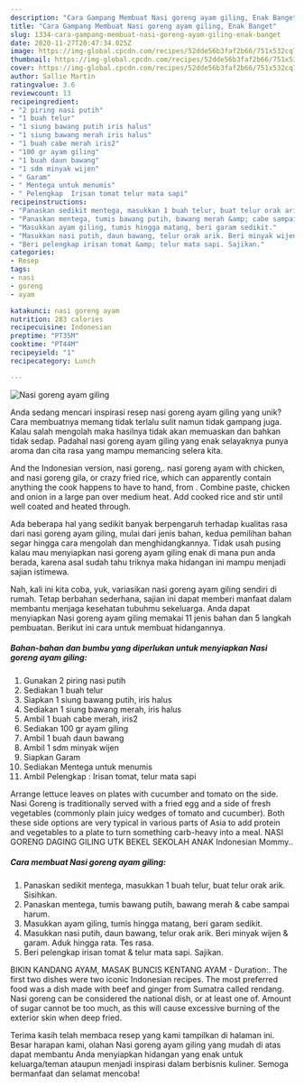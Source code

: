 ```yaml
---
description: "Cara Gampang Membuat Nasi goreng ayam giling, Enak Banget"
title: "Cara Gampang Membuat Nasi goreng ayam giling, Enak Banget"
slug: 1334-cara-gampang-membuat-nasi-goreng-ayam-giling-enak-banget
date: 2020-11-27T20:47:34.025Z
image: https://img-global.cpcdn.com/recipes/52dde56b3faf2b66/751x532cq70/nasi-goreng-ayam-giling-foto-resep-utama.jpg
thumbnail: https://img-global.cpcdn.com/recipes/52dde56b3faf2b66/751x532cq70/nasi-goreng-ayam-giling-foto-resep-utama.jpg
cover: https://img-global.cpcdn.com/recipes/52dde56b3faf2b66/751x532cq70/nasi-goreng-ayam-giling-foto-resep-utama.jpg
author: Sallie Martin
ratingvalue: 3.6
reviewcount: 13
recipeingredient:
- "2 piring nasi putih"
- "1 buah telur"
- "1 siung bawang putih iris halus"
- "1 siung bawang merah iris halus"
- "1 buah cabe merah iris2"
- "100 gr ayam giling"
- "1 buah daun bawang"
- "1 sdm minyak wijen"
- " Garam"
- " Mentega untuk menumis"
- " Pelengkap  Irisan tomat telur mata sapi"
recipeinstructions:
- "Panaskan sedikit mentega, masukkan 1 buah telur, buat telur orak arik. Sisihkan."
- "Panaskan mentega, tumis bawang putih, bawang merah &amp; cabe sampai harum."
- "Masukkan ayam giling, tumis hingga matang, beri garam sedikit."
- "Masukkan nasi putih, daun bawang, telur orak arik. Beri minyak wijen &amp; garam. Aduk hingga rata. Tes rasa."
- "Beri pelengkap irisan tomat &amp; telur mata sapi. Sajikan."
categories:
- Resep
tags:
- nasi
- goreng
- ayam

katakunci: nasi goreng ayam 
nutrition: 283 calories
recipecuisine: Indonesian
preptime: "PT35M"
cooktime: "PT44M"
recipeyield: "1"
recipecategory: Lunch

---
```



![Nasi goreng ayam giling](https://img-global.cpcdn.com/recipes/52dde56b3faf2b66/751x532cq70/nasi-goreng-ayam-giling-foto-resep-utama.jpg)

Anda sedang mencari inspirasi resep nasi goreng ayam giling yang unik? Cara membuatnya memang tidak terlalu sulit namun tidak gampang juga. Kalau salah mengolah maka hasilnya tidak akan memuaskan dan bahkan tidak sedap. Padahal nasi goreng ayam giling yang enak selayaknya punya aroma dan cita rasa yang mampu memancing selera kita.

And the Indonesian version, nasi goreng,. nasi goreng ayam with chicken, and nasi goreng gila, or crazy fried rice, which can apparently contain anything the cook happens to have to hand, from . Combine paste, chicken and onion in a large pan over medium heat. Add cooked rice and stir until well coated and heated through.

Ada beberapa hal yang sedikit banyak berpengaruh terhadap kualitas rasa dari nasi goreng ayam giling, mulai dari jenis bahan, kedua pemilihan bahan segar hingga cara mengolah dan menghidangkannya. Tidak usah pusing kalau mau menyiapkan nasi goreng ayam giling enak di mana pun anda berada, karena asal sudah tahu triknya maka hidangan ini mampu menjadi sajian istimewa.


Nah, kali ini kita coba, yuk, variasikan nasi goreng ayam giling sendiri di rumah. Tetap berbahan sederhana, sajian ini dapat memberi manfaat dalam membantu menjaga kesehatan tubuhmu sekeluarga. Anda dapat menyiapkan Nasi goreng ayam giling memakai 11 jenis bahan dan 5 langkah pembuatan. Berikut ini cara untuk membuat hidangannya.

<!--inarticleads1-->

##### Bahan-bahan dan bumbu yang diperlukan untuk menyiapkan Nasi goreng ayam giling:

1. Gunakan 2 piring nasi putih
1. Sediakan 1 buah telur
1. Siapkan 1 siung bawang putih, iris halus
1. Sediakan 1 siung bawang merah, iris halus
1. Ambil 1 buah cabe merah, iris2
1. Sediakan 100 gr ayam giling
1. Ambil 1 buah daun bawang
1. Ambil 1 sdm minyak wijen
1. Siapkan  Garam
1. Sediakan  Mentega untuk menumis
1. Ambil  Pelengkap : Irisan tomat, telur mata sapi


Arrange lettuce leaves on plates with cucumber and tomato on the side. Nasi Goreng is traditionally served with a fried egg and a side of fresh vegetables (commonly plain juicy wedges of tomato and cucumber). Both these side options are very typical in various parts of Asia to add protein and vegetables to a plate to turn something carb-heavy into a meal. NASI GORENG DAGING GILING UTK BEKEL SEKOLAH ANAK Indonesian Mommy.. 

<!--inarticleads2-->

##### Cara membuat Nasi goreng ayam giling:

1. Panaskan sedikit mentega, masukkan 1 buah telur, buat telur orak arik. Sisihkan.
1. Panaskan mentega, tumis bawang putih, bawang merah &amp; cabe sampai harum.
1. Masukkan ayam giling, tumis hingga matang, beri garam sedikit.
1. Masukkan nasi putih, daun bawang, telur orak arik. Beri minyak wijen &amp; garam. Aduk hingga rata. Tes rasa.
1. Beri pelengkap irisan tomat &amp; telur mata sapi. Sajikan.


BIKIN KANDANG AYAM, MASAK BUNCIS KENTANG AYAM - Duration:. The first two dishes were two iconic Indonesian recipes. The most preferred food was a dish made with beef and ginger from Sumatra called rendang. Nasi goreng can be considered the national dish, or at least one of. Amount of sugar cannot be too much, as this will cause excessive burning of the exterior skin when deep fried. 

Terima kasih telah membaca resep yang kami tampilkan di halaman ini. Besar harapan kami, olahan Nasi goreng ayam giling yang mudah di atas dapat membantu Anda menyiapkan hidangan yang enak untuk keluarga/teman ataupun menjadi inspirasi dalam berbisnis kuliner. Semoga bermanfaat dan selamat mencoba!
